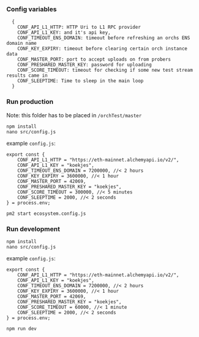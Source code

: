 
### Config variables
```
  {
    CONF_API_L1_HTTP: HTTP Uri to L1 RPC provider
    CONF_API_L1_KEY: and it's api key,
    CONF_TIMEOUT_ENS_DOMAIN: timeout before refreshing an orchs ENS domain name
    CONF_KEY_EXPIRY: timeout before clearing certain orch instance data
    CONF_MASTER_PORT: port to accept uploads on from probers
    CONF_PRESHARED_MASTER_KEY: password for uploading
    CONF_SCORE_TIMEOUT: timeout for checking if some new test stream results came in
    CONF_SLEEPTIME: Time to sleep in the main loop
  }
```
### Run production
Note: this folder has to be placed in `/orchTest/master`

    npm install
    nano src/config.js

example `config.js`:
```
export const {
    CONF_API_L1_HTTP = "https://eth-mainnet.alchemyapi.io/v2/",
    CONF_API_L1_KEY = "koekjes",
    CONF_TIMEOUT_ENS_DOMAIN = 7200000, //< 2 hours
    CONF_KEY_EXPIRY = 3600000, //< 1 hour
    CONF_MASTER_PORT = 42069,
    CONF_PRESHARED_MASTER_KEY = "koekjes",
    CONF_SCORE_TIMEOUT = 300000, //< 5 minutes
    CONF_SLEEPTIME = 2000, //< 2 seconds
} = process.env;
```

    pm2 start ecosystem.config.js

### Run development

    npm install
    nano src/config.js

example `config.js`:
```
export const {
    CONF_API_L1_HTTP = "https://eth-mainnet.alchemyapi.io/v2/",
    CONF_API_L1_KEY = "koekjes",
    CONF_TIMEOUT_ENS_DOMAIN = 7200000, //< 2 hours
    CONF_KEY_EXPIRY = 3600000, //< 1 hour
    CONF_MASTER_PORT = 42069,
    CONF_PRESHARED_MASTER_KEY = "koekjes",
    CONF_SCORE_TIMEOUT = 60000, //< 1 minute
    CONF_SLEEPTIME = 2000, //< 2 seconds
} = process.env;
```

    npm run dev


